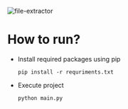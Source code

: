 ![file-extractor](https://github.com/aratheunseen/python-mini-apps/assets/62181222/cfc52502-95d0-4d74-8ed2-3a7c9efa02d7)

# How to run?

- Install required packages using pip

      pip install -r requriments.txt

- Execute project

      python main.py
